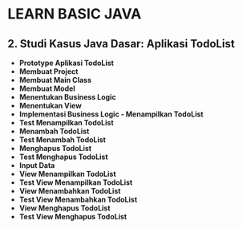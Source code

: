 # LEARN BASIC JAVA

## **2. Studi Kasus Java Dasar: Aplikasi TodoList**

- **Prototype Aplikasi TodoList**
- **Membuat Project**
- **Membuat Main Class**
- **Membuat Model**
- **Menentukan Business Logic**
- **Menentukan View**
- **Implementasi Business Logic - Menampilkan TodoList**
- **Test Menampilkan TodoList**
- **Menambah TodoList**
- **Test Menambah TodoList**
- **Menghapus TodoList**
- **Test Menghapus TodoList**
- **Input Data**
- **View Menampilkan TodoList**
- **Test View Menampilkan TodoList**
- **View Menambahkan TodoList**
- **Test View Menambahkan TodoList**
- **View Menghapus TodoList**
- **Test View Menghapus TodoList**
